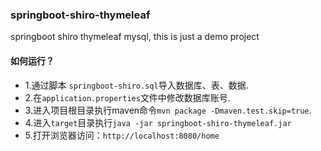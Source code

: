 ### springboot-shiro-thymeleaf
springboot shiro thymeleaf mysql, this is just a demo project

#### 如何运行？
- 1.通过脚本 `springboot-shiro.sql`导入数据库、表、数据.
- 2.在`application.properties`文件中修改数据库账号.
- 3.进入项目根目录执行maven命令`mvn package -Dmaven.test.skip=true`.
- 4.进入`target`目录执行`java -jar springboot-shiro-thymeleaf.jar`
- 5.打开浏览器访问：`http://localhost:8080/home`